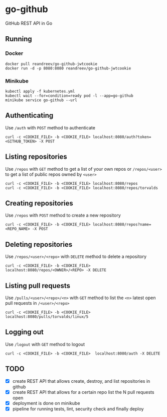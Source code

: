 # go-github
GitHub REST API in Go

## Running

### Docker

```
docker pull reandreev/go-github-jwtcookie
docker run -d -p 8080:8080 reandreev/go-github-jwtcookie
```

### Minikube

```
kubectl apply -f kubernetes.yml
kubectl wait --for=condition=ready pod -l --app=go-github
minikube service go-github --url
```

## Authenticating

Use `/auth` with `POST` method to authenticate

```
curl -c <COOKIE_FILE> -b <COOKIE_FILE> localhost:8080/auth?token=<GITHUB_TOKEN> -X POST
```

## Listing repositories

Use `/repos` with `GET` method to get a list of your own repos or `/repos/<user>` to get a list of public repos owned by `<user>`

```
curl -c <COOKIE_FILE> -b <COOKIE_FILE> localhost:8080/repos
curl -c <COOKIE_FILE> -b <COOKIE_FILE> localhost:8080/repos/torvalds
```

## Creating repositories

Use `/repos` with `POST` method to create a new repository

```
curl -c <COOKIE_FILE> -b <COOKIE_FILE> localhost:8080/repos?name=<REPO_NAME> -X POST
```

## Deleting repositories

Use `/repos/<user>/<repo>` with `DELETE` method to delete a repository

```
curl -c <COOKIE_FILE> -b <COOKIE_FILE> localhost:8080/repos/<OWNER>/<REPO> -X DELETE
```

## Listing pull requests

Use `/pulls/<user>/<repo>/<n>` with `GET` method to list the `<n>` latest open pull requests in `/<user>/<repo>`

```
curl -c <COOKIE_FILE> -b <COOKIE_FILE> localhost:8080/pulls/torvalds/linux/5
```

## Logging out

Use `/logout` with `GET` method to logout

```
curl -c <COOKIE_FILE> -b <COOKIE_FILE>  localhost:8080/auth -X DELETE
```

## TODO  
- [X] create REST API that allows create, destroy, and list repositories in github  
- [X] create REST API that allows for a certain repo list the N pull requests open  
- [X] deployment is done on minikube  
- [X] pipeline for running tests, lint, security check and finally deploy  
